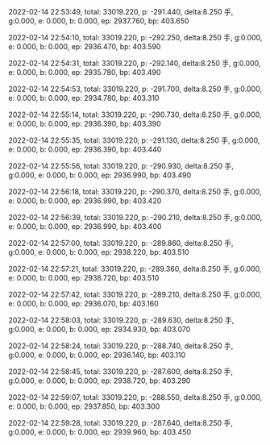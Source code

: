 2022-02-14 22:53:49, total: 33019.220, p: -291.440, delta:8.250 手, g:0.000, e: 0.000, b: 0.000, ep: 2937.760, bp: 403.650

2022-02-14 22:54:10, total: 33019.220, p: -292.250, delta:8.250 手, g:0.000, e: 0.000, b: 0.000, ep: 2936.470, bp: 403.590

2022-02-14 22:54:31, total: 33019.220, p: -292.140, delta:8.250 手, g:0.000, e: 0.000, b: 0.000, ep: 2935.780, bp: 403.490

2022-02-14 22:54:53, total: 33019.220, p: -291.700, delta:8.250 手, g:0.000, e: 0.000, b: 0.000, ep: 2934.780, bp: 403.310

2022-02-14 22:55:14, total: 33019.220, p: -290.730, delta:8.250 手, g:0.000, e: 0.000, b: 0.000, ep: 2936.390, bp: 403.390

2022-02-14 22:55:35, total: 33019.220, p: -291.130, delta:8.250 手, g:0.000, e: 0.000, b: 0.000, ep: 2936.390, bp: 403.440

2022-02-14 22:55:56, total: 33019.220, p: -290.930, delta:8.250 手, g:0.000, e: 0.000, b: 0.000, ep: 2936.990, bp: 403.490

2022-02-14 22:56:18, total: 33019.220, p: -290.370, delta:8.250 手, g:0.000, e: 0.000, b: 0.000, ep: 2936.990, bp: 403.420

2022-02-14 22:56:39, total: 33019.220, p: -290.210, delta:8.250 手, g:0.000, e: 0.000, b: 0.000, ep: 2936.990, bp: 403.400

2022-02-14 22:57:00, total: 33019.220, p: -289.860, delta:8.250 手, g:0.000, e: 0.000, b: 0.000, ep: 2938.220, bp: 403.510

2022-02-14 22:57:21, total: 33019.220, p: -289.360, delta:8.250 手, g:0.000, e: 0.000, b: 0.000, ep: 2938.720, bp: 403.510

2022-02-14 22:57:42, total: 33019.220, p: -289.210, delta:8.250 手, g:0.000, e: 0.000, b: 0.000, ep: 2936.070, bp: 403.160

2022-02-14 22:58:03, total: 33019.220, p: -289.630, delta:8.250 手, g:0.000, e: 0.000, b: 0.000, ep: 2934.930, bp: 403.070

2022-02-14 22:58:24, total: 33019.220, p: -288.740, delta:8.250 手, g:0.000, e: 0.000, b: 0.000, ep: 2936.140, bp: 403.110

2022-02-14 22:58:45, total: 33019.220, p: -287.600, delta:8.250 手, g:0.000, e: 0.000, b: 0.000, ep: 2938.720, bp: 403.290

2022-02-14 22:59:07, total: 33019.220, p: -288.550, delta:8.250 手, g:0.000, e: 0.000, b: 0.000, ep: 2937.850, bp: 403.300

2022-02-14 22:59:28, total: 33019.220, p: -287.640, delta:8.250 手, g:0.000, e: 0.000, b: 0.000, ep: 2939.960, bp: 403.450
